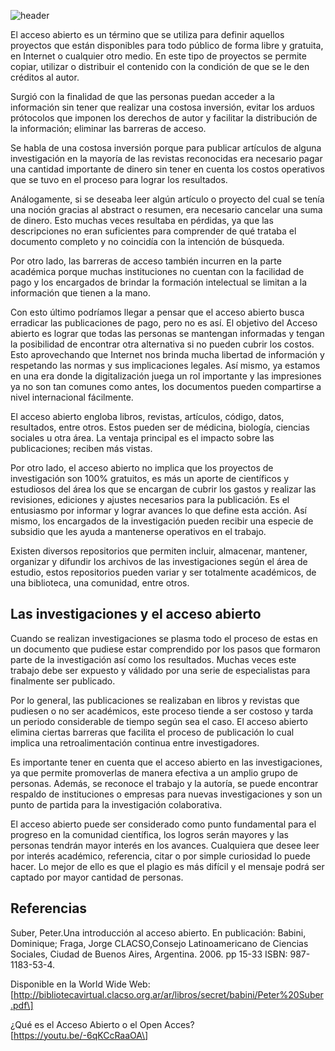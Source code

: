 <!--
.. title: ¿Qué es el acceso abierto y por qué debes tenerlo en cuenta para tus investigaciones?
.. slug: que-es-el-acceso-abierto-y-por-que-debes-tenerlo-en-cuenta-para-tus-investigaciones
.. date: 2020-01-27
.. author: Anavelyz Pérez
.. tags: open science
.. category: open access
.. link: 
.. description: 
.. type: text
-->

<!-- # ¿Qué es el acceso abierto y por qué debes tenerlo en cuenta para tus investigaciones? -->
<!-- **Por Anavelyz Pérez** -->

![header](../../../images/blog/que-es-el-acceso-abierto-y-por-que-debes-tenerlo-en-cuenta-para-tus-investigaciones/header.png)

El acceso abierto es un término que se utiliza para definir aquellos proyectos
que están disponibles para todo público de forma libre y gratuita, en Internet o
cualquier otro medio. En este tipo de proyectos se permite copiar, utilizar o
distribuir el contenido con la condición de que se le den créditos al autor.

<!-- TEASER_END -->

Surgió con la finalidad de que las personas puedan acceder a la información sin
tener que realizar una costosa inversión, evitar los arduos prótocolos que
imponen los derechos de autor y facilitar la distribución de la información;
eliminar las barreras de acceso.

Se habla de una costosa inversión porque para publicar artículos de alguna
investigación en la mayoría de las revistas reconocidas era necesario pagar una
cantidad importante de dinero sin tener en cuenta los costos operativos que se
tuvo en el proceso para lograr los resultados.

Análogamente, si se deseaba leer algún artículo o proyecto del cual se tenía una
noción gracias al abstract o resumen, era necesario cancelar una suma de dinero.
Esto muchas veces resultaba en pérdidas, ya que las descripciones no eran
suficientes para comprender de qué trataba el documento completo y no coincidía
con la intención de búsqueda.

Por otro lado, las barreras de acceso también incurren en la parte académica
porque muchas instituciones no cuentan con la facilidad de pago y los encargados
de brindar la formación intelectual se limitan a la información que tienen a la
mano.

Con esto último podríamos llegar a pensar que el acceso abierto busca erradicar
las publicaciones de pago, pero no es así. El objetivo del Acceso abierto es
lograr que todas las personas se mantengan informadas y tengan la posibilidad de
encontrar otra alternativa si no pueden cubrir los costos. Esto aprovechando que
Internet nos brinda mucha libertad de información y respetando las normas y sus
implicaciones legales. Así mismo, ya estamos en una era donde la digitalización
juega un rol importante y las impresiones ya no son tan comunes como antes, los
documentos pueden compartirse a nivel internacional fácilmente.

El acceso abierto engloba libros, revistas, artículos, código, datos,
resultados, entre otros. Estos pueden ser de médicina, biología, ciencias
sociales u otra área. La ventaja principal es el impacto sobre las
publicaciones; reciben más vistas.

Por otro lado, el acceso abierto no implica que los proyectos de investigación
son 100% gratuitos, es más un aporte de científicos y estudiosos del área los
que se encargan de cubrir los gastos y realizar las revisiones, ediciones y
ajustes necesarios para la publicación. Es el entusiasmo por informar y lograr
avances lo que define esta acción. Así mismo, los encargados de la investigación
pueden recibir una especie de subsidio que les ayuda a mantenerse operativos en
el trabajo.

Existen diversos repositorios que permiten incluir, almacenar, mantener,
organizar y difundir los archivos de las investigaciones según el área de
estudio, estos repositorios pueden variar y ser totalmente académicos, de una
biblioteca, una comunidad, entre otros.

## Las investigaciones y el acceso abierto

Cuando se realizan investigaciones se plasma todo el proceso de estas en un
documento que pudiese estar comprendido por los pasos que formaron parte de la
investigación así como los resultados. Muchas veces este trabajo debe ser
expuesto y válidado por una serie de especialistas para finalmente ser
publicado.

Por lo general, las publicaciones se realizaban en libros y revistas que
pudiesen o no ser académicos, este proceso tiende a ser costoso y tarda un
periodo considerable de tiempo según sea el caso. El acceso abierto elimina
ciertas barreras que facilita el proceso de publicación lo cual implica una
retroalimentación continua entre investigadores.

Es importante tener en cuenta que el acceso abierto en las investigaciones, ya
que permite promoverlas de manera efectiva a un amplio grupo de personas. Además,
se reconoce el trabajo y la autoría, se puede encontrar respaldo de
instituciones o empresas para nuevas investigaciones y son un punto de partida
para la investigación colaborativa.

El acceso abierto puede ser considerado como punto fundamental para el progreso
en la comunidad científica, los logros serán mayores y las personas tendrán
mayor interés en los avances. Cualquiera que desee leer por interés académico,
referencia, citar o por simple curiosidad lo puede hacer. Lo mejor de ello es
que el plagio es más difícil y el mensaje podrá ser captado por mayor cantidad
de personas.

## Referencias

Suber, Peter.Una introducción al acceso abierto. En publicación: Babini,
Dominique; Fraga, Jorge CLACSO,Consejo Latinoamericano de Ciencias Sociales,
Ciudad de Buenos Aires, Argentina. 2006. pp 15-33 ISBN: 987-1183-53-4.

Disponible en la World Wide Web:
\[http://bibliotecavirtual.clacso.org.ar/ar/libros/secret/babini/Peter%20Suber.pdf\]

¿Qué es el Acceso Abierto o el Open Acces? \[https://youtu.be/-6qKCcRaaOA\]
